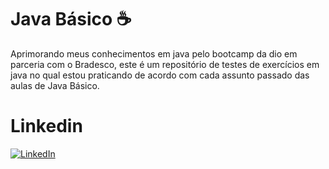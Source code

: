 
# Java Básico ☕

Aprimorando meus conhecimentos em java pelo bootcamp da dio em parceria com o Bradesco, este é um repositório de testes de exercícios em java no qual estou praticando de acordo com cada assunto passado das aulas de Java Básico.

# Linkedin
[![LinkedIn](https://img.shields.io/badge/LinkedIn-0077B5?style=for-the-badge&logo=linkedin&logoColor=white)](https://www.linkedin.com/in/fernando-filhoz/)
